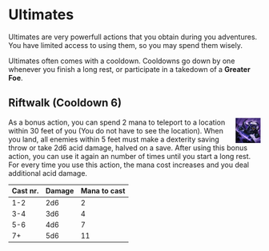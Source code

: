 # Ultimates

Ultimates are very powerfull actions that you obtain during you adventures. You have limited access to using them, so you may spend them wisely. 

Ultimates often comes with a cooldown. Cooldowns go down by one whenever you finish a long rest, or participate in a takedown of a **Greater Foe**.

## Riftwalk (Cooldown 6) 

<img src="https://github.com/Sebastianhju/Runeterra-5e/blob/main/img%20-%20Ult/Riftwalk.png" align=right width=10% height=10%>

As a bonus action, you can spend 2 mana to teleport to a location within 30 feet of you (You do not have to see the location). 
When you land, all enemies within 5 feet must make a dexterity saving throw or take 2d6 acid damage, halved on a save. After using this bonus action, you can use it again an number of times until you start a long rest. 
For every time you use this action, the mana cost increases and you deal additional acid damage. 


|Cast nr.|Damage|Mana to cast|
|---|---|---|
|1-2|2d6|2|
|3-4|3d6|4|
|5-6|4d6|7|
|7+|5d6|11|

